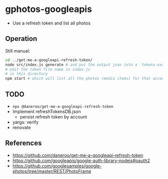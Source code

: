 # gphotos-googleapis

- Use a refresh token and list all photos

## Operation

Still manual:

```bash
cd ../get-me-a-googleapi-refresh-token/
node src/index.js generate # and put the output json into a `tokens-xxx.json` file in this directory
# edit the token file name in index.js
# in this directory
npm start # which will list all the photos (media items) for that account.
```

## TODO

- `npx @daneroo/get-me-a-googleapi-refresh-token`
- Implement refreshTokensDB.json
  - persist refresh token by account
- yargs: verify
- renovate

## References

- <https://github.com/daneroo/get-me-a-googleapi-refresh-token>
- <https://github.com/googleapis/google-auth-library-nodejs#oauth2>
- <https://github.com/googlesamples/google-photos/tree/master/REST/PhotoFrame>
